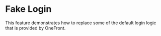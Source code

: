 # Fake Login

This feature demonstrates how to replace some of the default login logic that is provided by OneFront.
